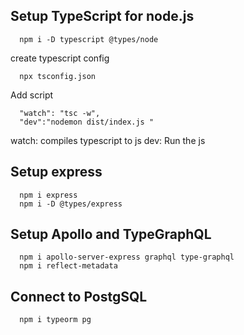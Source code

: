


## Setup TypeScript for node.js
```
  npm i -D typescript @types/node
```

create typescript config
```
  npx tsconfig.json
```

Add script
```
  "watch": "tsc -w",  
  "dev":"nodemon dist/index.js "
```
watch: compiles typescript to js
dev: Run the js


## Setup express
```
  npm i express 
  npm i -D @types/express
```


## Setup Apollo and TypeGraphQL
```
  npm i apollo-server-express graphql type-graphql
  npm i reflect-metadata
```

## Connect to PostgSQL
```
  npm i typeorm pg
```